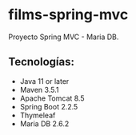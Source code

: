 # films-spring-mvc
Proyecto Spring MVC - Maria DB.

## Tecnologías:
* Java 11 or later
* Maven 3.5.1
* Apache Tomcat 8.5
* Spring Boot 2.2.5
* Thymeleaf
* Maria DB 2.6.2

